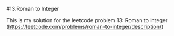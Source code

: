#13.Roman to Integer

This is my solution for the leetcode problem 13: Roman to integer (https://leetcode.com/problems/roman-to-integer/description/)
